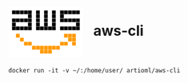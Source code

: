 # <img align="center" src="img/awslb.svg" width="150">&nbsp;&nbsp; aws-cli

```
docker run -it -v ~/:/home/user/ artioml/aws-cli
```
